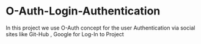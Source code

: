 # O-Auth-Login-Authentication
In this project we use O-Auth concept for the user Authentication via social sites like Git-Hub , Google for Log-In to Project
